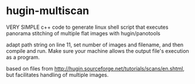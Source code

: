 # hugin-multiscan
 VERY SIMPLE c++ code to generate linux shell script that executes panorama stitching of multiple flat images with hugin/panotools

adapt path string on line 11, set number of images and filename, and then compile and run. Make sure your machine allows the output file's execution as a program.

based on files from http://hugin.sourceforge.net/tutorials/scans/en.shtml, but facilitates handling of multiple images.

